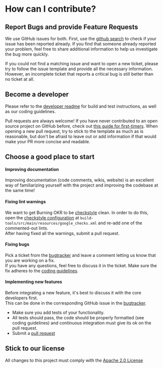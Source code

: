 # How can I contribute?

## Report Bugs and provide Feature Requests
We use GitHub issues for both.
First, use the [github search](https://github.com/openvalidation/openvalidation/search?q=is%3Aissue&unscoped_q=is%3Aissue) to check if your issue has been reported already.
If you find that someone already reported your problem, feel free to share additional information to help us investigate the bug more quickly.

If you could not find a matching issue and want to open a new ticket, please try to follow the issue template and provide all the necessary information. However, an incomplete ticket that reports a critical bug is still better than no ticket at all.

## Become a developer
Please refer to the [developer readme](/docs/developer_readme.md) for build and test instructions, as well as our coding guidelines.

Pull requests are always welcome! If you have never contributed to an open source project on GitHub before, check out [this guide for first-timers](https://akrabat.com/the-beginners-guide-to-contributing-to-a-github-project/).
When opening a new pull request, try to stick to the template as much as is reasonable, but don't be afraid to leave out or add information if that would make your PR more concise and readable.

## Choose a good place to start

#### Improving documentation
Improving documentation (code comments, wikis, website) is an excellent way of familiarizing yourself with the project and improving the codebase at the same time!

#### Fixing lint warnings
We want to get Burning OKR to be [checkstyle](https://checkstyle.org/) clean. In order to do this, open the [checkstyle configuration](build-tools/src/main/resources/google_checks.xml) at 
`build-tools/src/main/resources/google_checks.xml` and re-add one of the commented-out lints.  
After having fixed all the warnings, submit a pull request.

#### Fixing bugs
Pick a ticket from the [bugtracker](https://github.com/BurningOKR/BurningOKR/issues) and leave a comment letting us know that you are working on a fix.  
If you have any questions, feel free to discuss it in the ticket.
Make sure the fix adheres to the [coding guidelines](docs/developer_readme.md).

#### Implementing new features
Before integrating a new feature, it's best to discuss it with the core developers first.  
This can be done in the corresponding GitHub issue in the [bugtracker](https://github.com/openvalidation/openvalidation/issues).

* Make sure you add tests of your functionality.
* All tests should pass, the code should be properly formatted (see coding guidelines) and continuous integration must give its ok on the pull request.
* Submit a [pull request](https://github.com/openvalidation/openvalidation/compare)

## Stick to our license
All changes to this project must comply with the [Apache 2.0 License](/LICENSE.txt)
